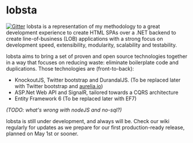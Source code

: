 # lobsta

[![Gitter](https://badges.gitter.im/Join%20Chat.svg)](https://gitter.im/janvanderhaegen/lobsta?utm_source=badge&utm_medium=badge&utm_campaign=pr-badge&utm_content=badge)
lobsta is a representation of my methodology to a great development experience to create HTML SPAs over a .NET backend to create line-of-business (LOB) applications with a strong focus on development speed, extensibility, modularity, scalability and testability.

lobsta aims to bring a set of proven and open source technologies together in a way that focuses on reducing waste: eliminate boilerplate code and duplications. Those technologies are (front-to-back):
* KnockoutJS, Twitter bootstrap and DurandalJS.  (To be replaced later with Twitter bootstrap and [aurelia.io](http://aurelia.io))
* ASP.Net Web API and SignalR, tailored towards a CQRS architecture
* Entity Framework 6 (To be replaced later with EF7)

_(TODO: what's wrong with nodeJS and no-sql?)_

lobsta is still under development, and always will be. Check our wiki regularly for updates as we prepare for our first production-ready release, planned on May 1st or sooner.
